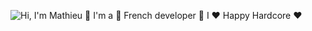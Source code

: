 ![Hi, I'm Mathieu 👋 I'm a 🚀 French developer 🚀 I ❤️ Happy Hardcore ❤️](https://github.com/vrajp3310/Trial/blob/main/assets/output.gif)
